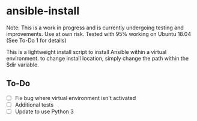 # ansible-install

Note: This is a work in progress and is currently undergoing testing and improvements. Use at own risk. Tested with 95% working on Ubuntu 18.04 (See To-Do 1 for details)


This is a lightweight install script to install Ansible within a virtual environment.
to change install location, simply change the path within the $dir variable.

## To-Do
- [ ] Fix bug where virtual environment isn't activated
- [ ] Additional tests
- [ ] Update to use Python 3
